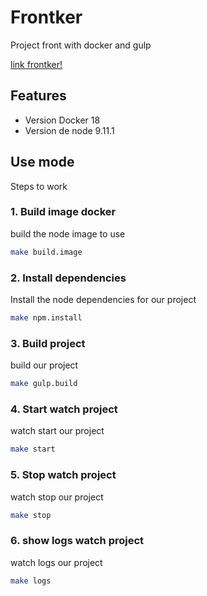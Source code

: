 # Frontker

Project front with docker and gulp

[link frontker!](https://jjhoncv.github.io/frontker)

## Features

- Version Docker 18
- Version de node 9.11.1

## Use mode
Steps to work

### 1. Build image docker
build the node image to use
```sh
make build.image
```

### 2. Install dependencies
Install the node dependencies for our project 
```sh
make npm.install
```

### 3. Build project
build our project
```sh
make gulp.build
```

### 4. Start watch project
watch start our project
```sh
make start
```

### 5. Stop watch project
watch stop our project
```sh
make stop
```


### 6. show logs watch project
watch logs our project
```sh
make logs
```


